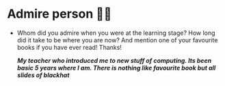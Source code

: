 # Admire person 🦸‍♂️

- Whom did you admire when you were at the learning stage? How long did it take to be where you are now? And mention one of your favourite books if you have ever read! Thanks!

    ***My teacher who introduced me to new stuff of computing. Its been basic 5 years where I am. There is nothing like favourite book but all slides of blackhat***
